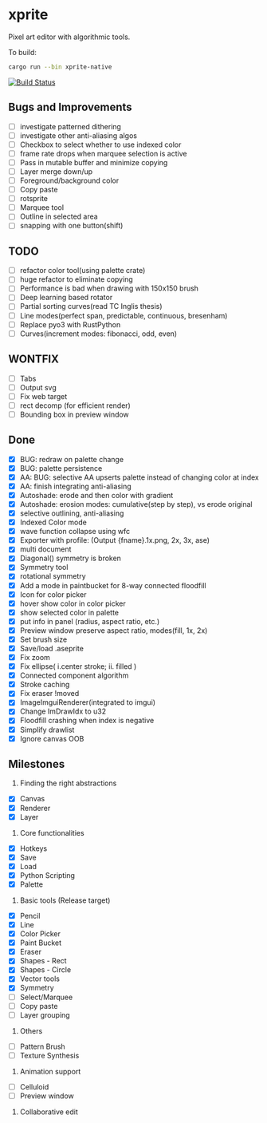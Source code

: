 # xprite

Pixel art editor with algorithmic tools.

To build:

```bash
cargo run --bin xprite-native
```

[![Build Status](https://travis-ci.org/rickyhan/xprite-editor.svg?branch=master)](https://travis-ci.org/rickyhan/xprite-editor)

## Bugs and Improvements

* [ ] investigate patterned dithering
* [ ] investigate other anti-aliasing algos
* [ ] Checkbox to select whether to use indexed color
* [ ] frame rate drops when marquee selection is active
* [ ] Pass in mutable buffer and minimize copying
* [ ] Layer merge down/up
* [ ] Foreground/background color
* [ ] Copy paste
* [ ] rotsprite
* [ ] Marquee tool
* [ ] Outline in selected area
* [ ] snapping with one button(shift)

## TODO

* [ ] refactor color tool(using palette crate)
* [ ] huge refactor to eliminate copying
* [ ] Performance is bad when drawing with 150x150 brush
* [ ] Deep learning based rotator
* [ ] Partial sorting curves(read TC Inglis thesis)
* [ ] Line modes(perfect span, predictable, continuous, bresenham)
* [ ] Replace pyo3 with RustPython
* [ ] Curves(increment modes: fibonacci, odd, even)

## WONTFIX

* [ ] Tabs
* [ ] Output svg
* [ ] Fix web target
* [ ] rect decomp (for efficient render)
* [ ] Bounding box in preview window

## Done

* [x] BUG: redraw on palette change
* [x] BUG: palette persistence
* [x] AA: BUG: selective AA upserts palette instead of changing color at index
* [x] AA: finish integrating anti-aliasing
* [x] Autoshade: erode and then color with gradient
* [x] Autoshade: erosion modes: cumulative(step by step), vs erode original
* [x] selective outlining, anti-aliasing
* [x] Indexed Color mode
* [x] wave function collapse using wfc
* [x] Exporter with profile: (Output {fname}.1x.png, 2x, 3x, ase)
* [x] multi document
* [x] Diagonal(\) symmetry is broken
* [x] Symmetry tool
* [x] rotational symmetry
* [x] Add a mode in paintbucket for 8-way connected floodfill
* [x] Icon for color picker
* [x] hover show color in color picker
* [x] show selected color in palette
* [x] put info in panel (radius, aspect ratio, etc.)
* [x] Preview window preserve aspect ratio, modes(fill, 1x, 2x)
* [x] Set brush size
* [x] Save/load .aseprite
* [x] Fix zoom
* [x] Fix ellipse( i.center stroke; ii. filled )
* [x] Connected component algorithm
* [x] Stroke caching
* [x] Fix eraser !moved
* [x] ImageImguiRenderer(integrated to imgui)
* [x] Change ImDrawIdx to u32
* [x] Floodfill crashing when index is negative
* [x] Simplify drawlist
* [x] Ignore canvas OOB

## Milestones

1. Finding the right abstractions
* [x] Canvas
* [x] Renderer
* [x] Layer

1. Core functionalities
* [x] Hotkeys
* [x] Save
* [x] Load
* [x] Python Scripting
* [x] Palette

1. Basic tools (Release target)
* [x] Pencil
* [x] Line
* [x] Color Picker
* [x] Paint Bucket
* [x] Eraser
* [x] Shapes - Rect
* [x] Shapes - Circle
* [x] Vector tools
* [x] Symmetry
* [ ] Select/Marquee
* [ ] Copy paste
* [ ] Layer grouping

1. Others
* [ ] Pattern Brush
* [ ] Texture Synthesis

1. Animation support
* [ ] Celluloid
* [ ] Preview window

1. Collaborative edit
